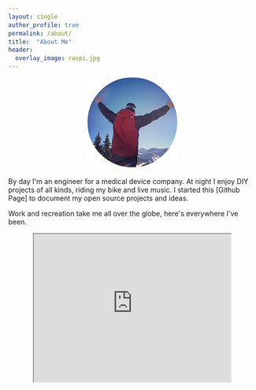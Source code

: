 ```yaml
---
layout: single
author_profile: true
permalink: /about/
title:  "About Me"
header:
  overlay_image: raspi.jpg
---
```

<center><img src="/images/Alps_Profile_R.jpg"></center>
<br>
By day I'm an engineer for a medical device company. At night I enjoy DIY projects of all kinds, riding my bike and live music. I started this [Github Page] to document my open source projects and ideas.

Work and recreation take me all over the globe, here's everywhere I've been.
<center>
<iframe src="https://www.google.com/maps/d/embed?mid=1sncJb5NJddWLFz8VvcUlm0X0R5U" width="400" height="300">
</iframe></center>

[Github Page]: https://pages.github.com/
